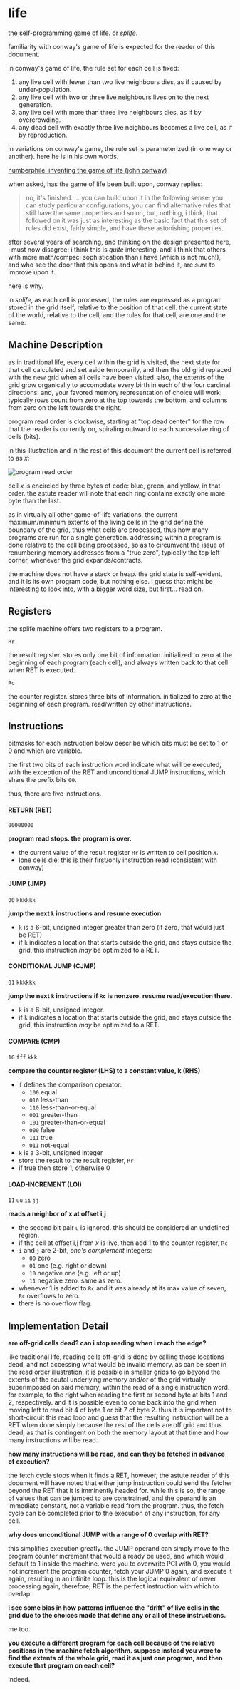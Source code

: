 life
====

the self-programming game of life. or <i>splife</i>.

familiarity with conway's game of life is expected for the reader of this document.

in conway's game of life, the rule set for each cell is fixed:
  1. any live cell with fewer than two live neighbours dies, as if caused by under-population.
  1. any live cell with two or three live neighbours lives on to the next generation.
  1. any live cell with more than three live neighbours dies, as if by overcrowding.
  1. any dead cell with exactly three live neighbours becomes a live cell, as if by reproduction.

in variations on conway's game, the rule set is parameterized (in one way or another). here he is in his own words.

[numberphile: inventing the game of life (john conway)](https://www.youtube.com/watch?v=R9Plq-D1gEk)

when asked, has the game of life been built upon, conway replies:

>no, it's finished. ... you can build upon it in the following sense: you can study particular configurations,
>you can find alternative rules that still have the same properties and so on, but, nothing, i think,
>that followed on it was just as interesting as the basic fact that this set of rules did exist, fairly simple,
>and have these astonishing properties.

after several years of searching, and thinking on the design presented here, i must now disagree: i think this is
_quite_ interesting. and! i think that others with more math/compsci sophistication than i have (which is not much!),
and who see the door that this opens and what is behind it, are _sure_ to improve upon it.

here is why.

in _splife_, as each cell is processed, the rules are expressed as a program stored in the grid itself, relative to
the position of that cell. the current state of the world, relative to the cell, and the rules for that cell, are one
and the same.

## Machine Description

as in traditional life, every cell within the grid is visited, the next state for that cell calculated and set aside
temporarily, and then the old grid replaced with the new grid when all cells have been visited. also, the extents of
the grid grow organically to accomodate every birth in each of the four cardinal directions. and, your favored memory
representation of choice will work: typically rows count from zero at the top towards the bottom, and columns from
zero on the left towards the right.

program read order is clockwise, starting at "top dead center" for the row that the reader is currently on, spiraling
outward to each successive ring of cells (bits).

in this illustration and in the rest of this document the current cell is referred to as _x_:

![program read order](docs/read-order.png)

cell _x_ is encircled by three bytes of code: blue, green, and yellow, in that order. the astute reader will note that
each ring contains exactly one more byte than the last.

as in virtually all other game-of-life variations, the current maximum/minimum extents of the living cells in the grid
define the boundary of the grid, thus what cells are processed, thus how many programs are run for a single generation.
addressing within a program is done relative to the cell being processed, so as to circumvent the issue of renumbering
memory addresses from a "true zero", typically the top left corner, whenever the grid expands/contracts.

the machine does not have a stack or heap. the grid state is self-evident, and it is its own program code, but nothing
else. i guess that might be interesting to look into, with a bigger word size, but first... read on.

## Registers

the splife machine offers two registers to a program.

`Rr` <p>the result register. stores only one bit of information. initialized to zero at the beginning of each program
(each cell), and always written back to that cell when RET is executed.</p>

`Rc` <p>the counter register. stores three bits of information. initialized to zero at the beginning of each program.
read/written by other instructions.</p>

## Instructions

bitmasks for each instruction below describe which bits must be set to 1 or 0 and which are variable.

the first two bits of each instruction word indicate what will be executed, with the exception of the RET and
unconditional JUMP instructions, which share the prefix bits `00`.

thus, there are five instructions.

#### RETURN (RET)

  `00000000`

  __program read stops. the program is over.__

  * the current value of the result register `Rr` is written to cell position _x_.
  * lone cells die: this is their first/only instruction read (consistent with conway)

#### JUMP (JMP)

  `00` `kkkkkk`

  __jump the next `k` instructions and resume execution__

  * `k` is a 6-bit, unsigned integer greater than zero (if zero, that would just be RET)
  * if `k` indicates a location that starts outside the grid, and stays outside the grid,
this instruction _may_ be optimized to a RET.

#### CONDITIONAL JUMP (CJMP)

  `01` `kkkkkk`

  __jump the next `k` instructions if `Rc` is nonzero. resume read/execution there.__

  * `k` is a 6-bit, unsigned integer.
  * if `k` indicates a location that starts outside the grid, and stays outside the grid,
this instruction _may_ be optimized to a RET.

#### COMPARE (CMP)

  `10` `fff` `kkk`

  __compare the counter register (LHS) to a constant value, k (RHS)__

  * `f` defines the comparison operator:
    * `100` equal
    * `010` less-than
    * `110` less-than-or-equal
    * `001` greater-than
    * `101` greater-than-or-equal
    * `000` false
    * `111` true
    * `011` not-equal
  * `k` is a 3-bit, unsigned integer
  * store the result to the result register, `Rr`
  * if true then store 1, otherwise 0

#### LOAD-INCREMENT (LOI)

  `11` `uu` `ii` `jj`

  __reads a neighbor of x at offset i,j__

  * the second bit pair `u` is ignored. this should be considered an undefined region.
  * if the cell at offset i,j from _x_ is live, then add 1 to the counter register, `Rc`
  * `i` and `j` are 2-bit, _one's complement_ integers:
    * `00` zero
    * `01` one (e.g. right or down)
    * `10` negative one (e.g. left or up)
    * `11` negative zero. same as zero.
  * whenever 1 is added to `Rc` and it was already at its max value of seven, `Rc` overflows to zero.
  * there is no overflow flag.

## Implementation Detail

__are off-grid cells dead? can i stop reading when i reach the edge?__

like traditional life, reading cells off-grid is done by calling those locations dead, and not accessing what would
be invalid memory. as can be seen in the read order illustration, it is possible in smaller grids to go beyond the
extents of the acutal underlying memory and/or of the grid virtually superimposed on said memory, within the read of
a single instruction word. for example, to the right when reading the first or second byte at bits 1 and 2,
respectively. and it is possible even to come back into the grid when moving left to read bit 4 of byte 1 or bit 7
of byte 2. thus it is important not to short-circuit this read loop and guess that the resulting instruction will be
a RET when done simply because the rest of the cells are off grid and thus dead, as that is contingent on both the
memory layout at that time and how many instructions will be read.

__how many instructions will be read, and can they be fetched in advance of execution?__

the fetch cycle stops when it finds a RET, however, the astute reader of this document will have noted that either
jump instruction could send the fetcher beyond the RET that it is imminently headed for. while this is so, the
range of values that can be jumped to are constrained, and the operand is an immediate constant, not a variable read
from the program. thus, the fetch cycle can be completed prior to the execution of any instruction, for any cell.

__why does unconditional JUMP with a range of 0 overlap with RET?__

this simplifies execution greatly. the JUMP operand can simply move to the program counter increment that would already
be used, and which would default to 1 inside the machine. were you to overwrite PCI with 0, you would not increment
the program counter, fetch your JUMP 0 again, and execute it again, resulting in an infinite loop. this is the logical
equivalent of never processing again, therefore, RET is the perfect instruction with which to overlap.

__i see some bias in how patterns influence the "drift" of live cells in the grid due to the choices made that define
any or all of these instructions.__

me too.

__you execute a different program for each cell because of the relative positions in the machine fetch algorithm.
suppose instead you were to find the extents of the whole grid, read it as just one program, and then execute that
program on each cell?__

indeed.
